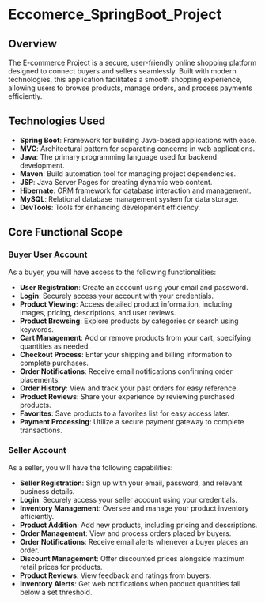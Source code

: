 # Eccomerce_SpringBoot_Project

## Overview
The E-commerce Project is a secure, user-friendly online shopping platform designed to connect buyers and sellers seamlessly. Built with modern technologies, this application facilitates a smooth shopping experience, allowing users to browse products, manage orders, and process payments efficiently.

## Technologies Used
- **Spring Boot**: Framework for building Java-based applications with ease.
- **MVC**: Architectural pattern for separating concerns in web applications.
- **Java**: The primary programming language used for backend development.
- **Maven**: Build automation tool for managing project dependencies.
- **JSP**: Java Server Pages for creating dynamic web content.
- **Hibernate**: ORM framework for database interaction and management.
- **MySQL**: Relational database management system for data storage.
- **DevTools**: Tools for enhancing development efficiency.

## Core Functional Scope

### Buyer User Account
As a buyer, you will have access to the following functionalities:
- **User Registration**: Create an account using your email and password.
- **Login**: Securely access your account with your credentials.
- **Product Viewing**: Access detailed product information, including images, pricing, descriptions, and user reviews.
- **Product Browsing**: Explore products by categories or search using keywords.
- **Cart Management**: Add or remove products from your cart, specifying quantities as needed.
- **Checkout Process**: Enter your shipping and billing information to complete purchases.
- **Order Notifications**: Receive email notifications confirming order placements.
- **Order History**: View and track your past orders for easy reference.
- **Product Reviews**: Share your experience by reviewing purchased products.
- **Favorites**: Save products to a favorites list for easy access later.
- **Payment Processing**: Utilize a secure payment gateway to complete transactions.

### Seller Account
As a seller, you will have the following capabilities:
- **Seller Registration**: Sign up with your email, password, and relevant business details.
- **Login**: Securely access your seller account using your credentials.
- **Inventory Management**: Oversee and manage your product inventory efficiently.
- **Product Addition**: Add new products, including pricing and descriptions.
- **Order Management**: View and process orders placed by buyers.
- **Order Notifications**: Receive email alerts whenever a buyer places an order.
- **Discount Management**: Offer discounted prices alongside maximum retail prices for products.
- **Product Reviews**: View feedback and ratings from buyers.
- **Inventory Alerts**: Get web notifications when product quantities fall below a set threshold.
